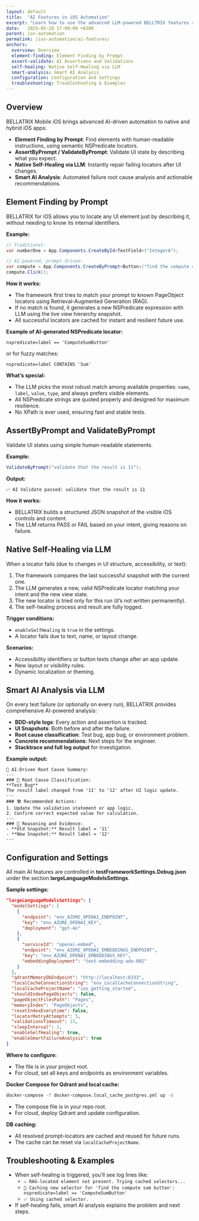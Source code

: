 ```yaml
---
layout: default
title:  "AI Features in iOS Automation"
excerpt: "Learn how to use the advanced LLM-powered BELLTRIX features such as element finding by prompt, assertions, self-healing, and smart failure analysis."
date:   2025-05-28 17:00:00 +0300
parent: ios-automation
permalink: /ios-automation/ai-features/  
anchors:  
  overview: Overview  
  element-finding: Element Finding by Prompt  
  assert-validate: AI Assertions and Validations  
  self-healing: Native Self-Healing via LLM  
  smart-analysis: Smart AI Analysis  
  configuration: Configuration and Settings  
  troubleshooting: Troubleshooting & Examples  
---
```


Overview
--------
BELLATRIX Mobile iOS brings advanced AI-driven automation to native and hybrid iOS apps:

- **Element Finding by Prompt**: Find elements with human-readable instructions, using semantic NSPredicate locators.
- **AssertByPrompt / ValidateByPrompt**: Validate UI state by describing what you expect.
- **Native Self-Healing via LLM**: Instantly repair failing locators after UI changes.
- **Smart AI Analysis**: Automated failure root cause analysis and actionable recommendations.

Element Finding by Prompt
--------
BELLATRIX for iOS allows you to locate any UI element just by describing it, without needing to know its internal identifiers.

**Example:**
```csharp
// Traditional:
var numberOne = App.Components.CreateById<TextField>("IntegerA");

// AI-powered, prompt-driven:
var compute = App.Components.CreateByPrompt<Button>("find the compute sum button");
compute.Click();
```

**How it works:**
- The framework first tries to match your prompt to known PageObject locators using Retrieval-Augmented Generation (RAG).
- If no match is found, it generates a new NSPredicate expression with LLM using the live view hierarchy snapshot.
- All successful locators are cached for instant and resilient future use.

**Example of AI-generated NSPredicate locator:**
```
nspredicate=label == 'ComputeSumButton'
```
or for fuzzy matches:
```
nspredicate=label CONTAINS 'Sum'
```

**What’s special:**
- The LLM picks the most robust match among available properties: `name`, `label`, `value`, `type`, and always prefers visible elements.
- All NSPredicate strings are quoted properly and designed for maximum resilience.
- No XPath is ever used, ensuring fast and stable tests.

AssertByPrompt and ValidateByPrompt
--------
Validate UI states using simple human-readable statements.

**Example:**
```csharp
ValidateByPrompt("validate that the result is 11");
```

**Output:**
```
✅ AI Validate passed: validate that the result is 11
```

**How it works:**
- BELLATRIX builds a structured JSON snapshot of the visible iOS controls and content.
- The LLM returns PASS or FAIL based on your intent, giving reasons on failure.

Native Self-Healing via LLM
--------
When a locator fails (due to changes in UI structure, accessibility, or text):

1. The framework compares the last successful snapshot with the current one.
2. The LLM generates a new, valid NSPredicate locator matching your intent and the new view state.
3. The new locator is tried only for this run (it’s not written permanently).
4. The self-healing process and result are fully logged.


**Trigger conditions:**
- `enableSelfHealing` is `true` in the settings.
- A locator fails due to text, name, or layout change.


**Scenarios:**
- Accessibility identifiers or button texts change after an app update.
- New layout or visibility rules.
- Dynamic localization or theming.

Smart AI Analysis via LLM
--------
On every test failure (or optionally on every run), BELLATRIX provides comprehensive AI-powered analysis:

- **BDD-style logs**: Every action and assertion is tracked.
- **UI Snapshots**: Both before and after the failure.
- **Root cause classification**: Test bug, app bug, or environment problem.
- **Concrete recommendations**: Next steps for the engineer.
- **Stacktrace and full log output** for investigation.

**Example output:**
```
🧠 AI-Driven Root Cause Summary:
---
### 🧠 Root Cause Classification:  
**Test Bug**  
The result label changed from '11' to '12' after UI logic update.
---
### 🛠 Recommended Actions:  
1. Update the validation statement or app logic.
2. Confirm correct expected value for calculation.
---
### 🧩 Reasoning and Evidence:  
- **Old Snapshot:** Result label = '11'
- **New Snapshot:** Result label = '12'
---
```

Configuration and Settings
--------
All main AI features are controlled in **testFrameworkSettings.Debug.json** under the section **largeLanguageModelsSettings**.

**Sample settings:**
```json
"largeLanguageModelsSettings": {
  "modelSettings": [
    {
      "endpoint": "env_AZURE_OPENAI_ENDPOINT",
      "key": "env_AZURE_OPENAI_KEY",
      "deployment": "gpt-4o"
    },
    {
      "serviceId": "openai-embed",
      "endpoint": "env_AZURE_OPENAI_EMBEDDINGS_ENDPOINT",
      "key": "env_AZURE_OPENAI_EMBEDDINGS_KEY",
      "embeddingDeployment": "text-embedding-ada-002"
    }
  ],
  "qdrantMemoryDbEndpoint": "http://localhost:6333",
  "localCacheConnectionString": "env_LocalCacheConnectionString",
  "localCacheProjectName": "ios_getting_started",
  "shouldIndexPageObjects": false,
  "pageObjectFilesPath": "Pages",
  "memoryIndex": "PageObjects",
  "resetIndexEverytime": false,
  "locatorRetryAttempts": 5,
  "validationsTimeout": 15,
  "sleepInterval": 1,
  "enableSelfHealing": true,
  "enableSmartFailureAnalysis": true
}
```

**Where to configure:**
- The file is in your project root.
- For cloud, set all keys and endpoints as environment variables.

**Docker Compose for Qdrant and local cache:**
```bash
docker-compose -f docker-compose.local_cache_postgres.yml up -d
```

- The compose file is in your repo root.
- For cloud, deploy Qdrant and update configuration.


**DB caching:**
- All resolved prompt-locators are cached and reused for future runs.
- The cache can be reset via `localCacheProjectName`.

Troubleshooting & Examples
--------
- When self-healing is triggered, you’ll see log lines like:
  - `⚠️ RAG-located element not present. Trying cached selectors...`
  - `🧠 Caching new selector for 'find the compute sum button': nspredicate=label == 'ComputeSumButton'`
  - `✅ Using cached selector.`
- If self-healing fails, smart AI analysis explains the problem and next steps.
